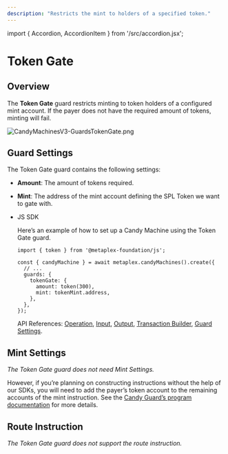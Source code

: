 ```yaml
---
description: "Restricts the mint to holders of a specified token."
---
```


import { Accordion, AccordionItem } from '/src/accordion.jsx';

# Token Gate

## Overview

The **Token Gate** guard restricts minting to token holders of a configured mint account. If the payer does not have the required amount of tokens, minting will fail.

![CandyMachinesV3-GuardsTokenGate.png](https://s3-us-west-2.amazonaws.com/secure.notion-static.com/99b061d7-4402-49de-9f33-7228dc0c55a6/CandyMachinesV3-GuardsTokenGate.png)

## Guard Settings

The Token Gate guard contains the following settings:

- **Amount**: The amount of tokens required.
- **Mint**: The address of the mint account defining the SPL Token we want to gate with.

- JS SDK
    
    Here’s an example of how to set up a Candy Machine using the Token Gate guard.
    
    ```tsx
    import { token } from '@metaplex-foundation/js';
    
    const { candyMachine } = await metaplex.candyMachines().create({
      // ...
      guards: {
        tokenGate: {
          amount: token(300),
          mint: tokenMint.address,
        },
      },
    });
    ```
    
    API References: [Operation](https://metaplex-foundation.github.io/js/classes/js.CandyMachineClient.html#create), [Input](https://metaplex-foundation.github.io/js/types/js.CreateCandyMachineInput.html), [Output](https://metaplex-foundation.github.io/js/types/js.CreateCandyMachineOutput.html), [Transaction Builder](https://metaplex-foundation.github.io/js/classes/js.CandyMachineBuildersClient.html#create), [Guard Settings](https://metaplex-foundation.github.io/js/types/js.TokenGateGuardSettings.html).
    

## Mint Settings

*The Token Gate guard does not need Mint Settings.*

However, if you’re planning on constructing instructions without the help of our SDKs, you will need to add the payer’s token account to the remaining accounts of the mint instruction. See the [Candy Guard’s program documentation](https://github.com/metaplex-foundation/mpl-candy-guard#tokengate) for more details.

## Route Instruction

*The Token Gate guard does not support the route instruction.*
